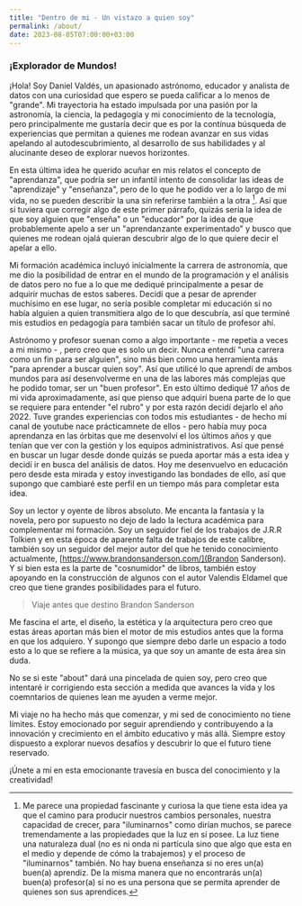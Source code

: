 ```yaml
---
title: "Dentro de mi - Un vistazo a quien soy"
permalink: /about/
date: 2023-08-05T07:00:00+03:00
---
```


### ¡Explorador de Mundos!

¡Hola! Soy Daniel Valdés, un apasionado astrónomo, educador y analista de datos con una curiosidad que espero se pueda calificar a lo menos de "grande". Mi trayectoria ha estado impulsada por una pasión por la astronomía, la ciencia, la pedagogía y mi conocimiento de la tecnología, pero principalmente me gustaría decir que es por la contínua búsqueda de experiencias que permitan a quienes me rodean avanzar en sus vidas apelando al autodescubrimiento, al desarrollo de sus habilidades y al alucinante deseo de explorar nuevos horizontes. 

En esta última idea he querido acuñar en mis relatos el concepto de "aprendanza", que podría ser un infantil intento de consolidar las ideas de "aprendizaje" y "enseñanza", pero de lo que he podido ver a lo largo de mi vida, no se pueden describir la una sin referirse también a la otra [^1]. Así que si tuviera que corregir algo de este primer párrafo, quizás sería la idea de que soy alguien que "enseña" o un "educador" por la idea de que probablemente apelo a ser un "aprendanzante experimentado" y busco que quienes me rodean ojalá quieran descubrir algo de lo que quiere decir el apelar a ello.

Mi formación académica incluyó inicialmente la carrera de astronomía, que me dio la posibilidad de entrar en el mundo de la programación y el análisis de datos pero no fue a lo que me dediqué principalmente a pesar de adquirir muchas de estos saberes. Decidí que a pesar de aprender muchísimo en ese lugar, no sería posible completar mi educación si no había alguien a quien transmitiera algo de lo que descubría, así que terminé mis estudios en pedagogía para también sacar un título de profesor ahí. 

Astrónomo y profesor suenan como a algo importante - me repetía a veces a mi mismo - , pero creo que es solo un decir. Nunca entendí "una carrera como un fin para ser alguien", sino más bien como una herramienta más "para aprender a buscar quien soy". Así que utilicé lo que aprendí de ambos mundos para así desenvolverme en una de las labores más complejas que he podido tomar, ser un "buen profesor". En esto último dediqué 17 años de mi vida aproximadamente, así que pienso que adquirí buena parte de lo que se requiere para entender "el rubro" y por esta razón decidí dejarlo el año 2022. Tuve grandes experiencias con todos mis estudiantes - de hecho mi canal de youtube nace prácticamnete de ellos - pero había muy poca aprendanza en las órbitas que me desenvolví el los últimos años y que tenían que ver con la gestión y los equipos administrativos. Así que pensé en buscar un lugar desde donde quizás se pueda aportar más a esta idea y decidí ir en busca del análisis de datos. Hoy me desenvuelvo en educación pero desde esta mirada y estoy investigando las bondades de ello, así que supongo que cambiaré este perfil en un tiempo más para completar esta idea.

Soy un lector y oyente de libros absoluto. Me encanta la fantasía y la novela, pero por supuesto no dejo de lado la lectura académica para complementar mi formación. Soy un seguidor fiel de los trabajos de J.R.R Tolkien y en esta época de aparente falta de trabajos de este calibre, también soy un seguidor del mejor autor del que he tenido conocimiento actualmente, [https://www.brandonsanderson.com/](Brandon Sanderson). Y si bien esta es la parte de "cosnumidor" de libros, también estoy apoyando en la construcción de algunos con el autor Valendis Eldamel que creo que tiene grandes posibilidades para el futuro.

> Viaje antes que destino
> Brandon Sanderson

Me fascina el arte, el diseño, la estética y la arquitectura pero creo que estas áreas aportan más bien el motor de mis estudios antes que la forma en que los adquiero. Y supongo que siempre debo darle un espacio a todo esto a lo que se refiere a la música, ya que soy un amante de esta área sin duda. 

No se si este "about" dará una pincelada de quien soy, pero creo que intentaré ir corrigiendo esta sección a medida que avances la vida y los coemntarios de quienes lean me ayuden a verme mejor. 


Mi viaje no ha hecho más que comenzar, y mi sed de conocimiento no tiene límites. Estoy emocionado por seguir aprendiendo y contribuyendo a la innovación y crecimiento en el ámbito educativo y más allá. Siempre estoy dispuesto a explorar nuevos desafíos y descubrir lo que el futuro tiene reservado.

¡Únete a mí en esta emocionante travesía en busca del conocimiento y la creatividad!


[^1]: Me parece una propiedad fascinante y curiosa la que tiene esta idea ya que el camino para producir nuestros cambios personales, nuestra capacidad de crecer, para "iluminarnos" como dirían muchos, se parece tremendamente a las propiedades que la luz en sí posee. La luz tiene una naturaleza dual (no es ni onda ni partícula sino que algo que esta en el medio y depende de cómo la trabajemos) y el proceso de "iluminarnos" también. No hay buena enseñanza si no eres un(a) buen(a) aprendiz. De la misma manera que no encontrarás un(a) buen(a) profesor(a) si no es una persona que se permita aprender de quienes son sus aprendices. 
